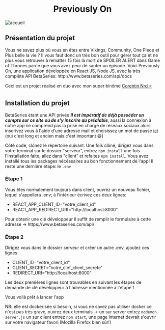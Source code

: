 <h1 align="center">Previously On</h1>
<img src="images/accueil.png" alt="accueil">
<h2>Présentation du projet</h2>
<p>Vous ne savez plus où vous en êtes entre Vikings, Community, One Piece et Plus belle la vie ? Il vous faut donc un très bon outil pour gérer tout ça et ne plus vous retrouver à rematter 15 fois la mort de SPOILER ALERT dans Game of Thrones parce que vous avez peur de sauter un épisode. Voici Previously On, une application développée en React JS, Node JS, avec la très complète API BetaSeries: http://www.betaseries.com/api/docs</p>
<p>Ceci est un projet réalisé en duo avec mon super binôme <a href="https://github.com/CorentinNrd">Corentin Nrd ⭐️</a></p>

<h2>Installation du projet</h2>
<p>BetaSeries étant une API privée <i><strong>il est impératif de déjà posséder un compte sur ce site ou de s'y inscrire au préalable</strong></i>, aussi la connexion à notre app ne comprend pas la prise en charge de réseaux sociaux alors inscrivez vous à l'aide d'une adresse mail et choisissez un mot de passe <a href="https://www.betaseries.com/inscription/compte">ici</a> (oui c'est long et ancien mais c'est important 😄)</p>
<p>Côté code, clônez le répertoire suivant. Une fois clôné, dirigez vous dans votre terminal sur le dossier "serveur", entrez <code>npm install</code> une fois l'installation faite, allez dans "client" et refaites <code>npm install</code>. Vous avez installé tous les packages nécéssaires au bon fonctionnement de l'app! Il reste une dernière étape: le <code>.env</code></p>
<h3>Étape 1</h3>
<p> Vous êtes normalement toujours dans client, ouvrez un nouveau fichier, lequel s'appellera .env; à l'intérieur écrivez ces deux lignes:
  <ul>
    <li>REACT_APP_CLIENT_ID="votre_client_id"</li>
    <li>REACT_APP_REDIRECT_URI="http://localhost:8000"</li>
  </ul>
  <p>Pour obtenir une clé développeur il suffit de remplir le formulaire à cette adresse -> https://www.betaseries.com/api/</p>
 <h3>Étape 2</h3>
 Dirigez vous dans le dossier serveur et créer un autre .env, ajoutez ces lignes:
 <ul>
  <li>CLIENT_ID="votre_client_id"</li>
  <li>CLIENT_SECRET="votre_clef_client_secrete"</li>
  <li>REDIRECT_URI="http://localhost:8000"</li>
 </ul>
<p>Les deux premières lignes sont trouvables en suivant les étapes de demande de clé développeur à l'adresse mentionnée à l'étape 1</p>
<p>Vous voilà prêt à lancer l'app</p>
<p>NB: elle est dockerisée si besoin, si vous ne savez pas utiliser docker ce n'est pas très grave, ouvrez deux terminals -> un sur server entrez <code >nodemon server.js</code> un sur client entrez <code>npm start</code>, une page internet devrait s'ouvrir sur votre navigateur favori (Mozilla Firefox bien sûr!)</p>
